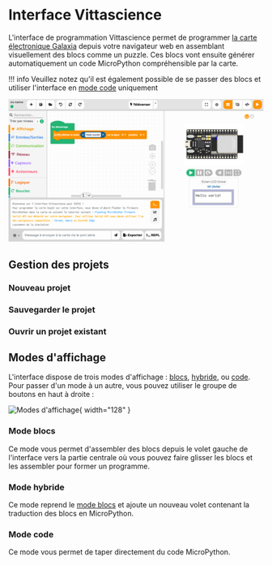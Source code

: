 # Interface Vittascience

L'interface de programmation Vittascience permet de programmer [la carte électronique Galaxia](galaxia.md) depuis votre navigateur web en assemblant visuellement des blocs comme un puzzle. Ces blocs vont ensuite générer automatiquement un code MicroPython compréhensible par la carte.

!!! info
    Veuillez notez qu'il est également possible de se passer des blocs et utiliser l'interface en [mode code](#mode-code) uniquement

![Interface ESP32](img/interface_esp32.png)

## Gestion des projets

### Nouveau projet

### Sauvegarder le projet

### Ouvrir un projet existant


## Modes d'affichage

L'interface dispose de trois modes d'affichage : [blocs](#mode-blocs), [hybride](#mode-hybride), ou [code](#mode-code). Pour passer d'un mode à un autre, vous pouvez utiliser le groupe de boutons en haut à droite :

![Modes d'affichage](img/interface_modes.png){ width="128" }

### Mode blocs
Ce mode vous permet d'assembler des blocs depuis le volet gauche de l'interface vers la partie centrale où vous pouvez faire glisser les blocs et les assembler pour former un programme.


### Mode hybride
Ce mode reprend le [mode blocs](#mode-blocs) et ajoute un nouveau volet contenant la traduction des blocs en MicroPython.

### Mode code
Ce mode vous permet de taper directement du code MicroPython.


